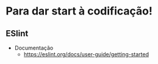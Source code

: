 # Para dar start à codificação!

## ESlint
* Documentação
  * https://eslint.org/docs/user-guide/getting-started
